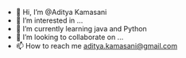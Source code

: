 - 👋 Hi, I’m @Aditya Kamasani
- 👀 I’m interested in ...
- 🌱 I’m currently learning java and Python
- 💞️ I’m looking to collaborate on ...
- 📫 How to reach me aditya.kamasani@gmail.com

<!---
Arkade2807/Arkade2807 is a ✨ special ✨ repository because its `README.md` (this file) appears on your GitHub profile.
You can click the Preview link to take a look at your changes.
--->
